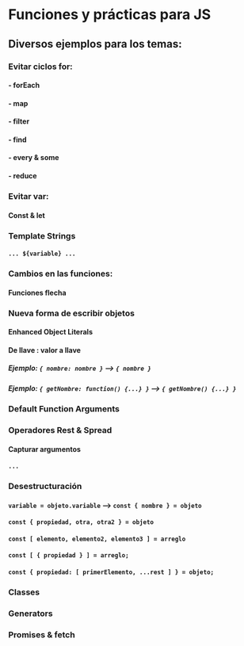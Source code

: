 # Funciones y prácticas para JS

## Diversos ejemplos para los temas:

### Evitar ciclos for:
#### - forEach
#### - map
#### - filter
#### - find
#### - every & some
#### - reduce

### Evitar var:
#### Const & let

### Template Strings
#### `... ${variable} ...`

### Cambios en las funciones:
#### Funciones flecha

### Nueva forma de escribir objetos
#### Enhanced Object Literals
#### De llave : valor a llave
##### Ejemplo: `{ nombre: nombre }` --> `{ nombre }`
##### Ejemplo: `{ getNombre: function() {...} }` --> `{ getNombre() {...} }`

### Default Function Arguments

### Operadores Rest & Spread
#### Capturar argumentos
#### `...`

### Desestructuración
#### `variable = objeto.variable` --> `const { nombre } = objeto`
#### `const { propiedad, otra, otra2 } = objeto`
#### `const [ elemento, elemento2, elemento3 ] = arreglo`
#### `const [ { propiedad } ] = arreglo;`
#### `const { propiedad: [ primerElemento, ...rest ] } = objeto;`


### Classes

### Generators

### Promises & fetch
